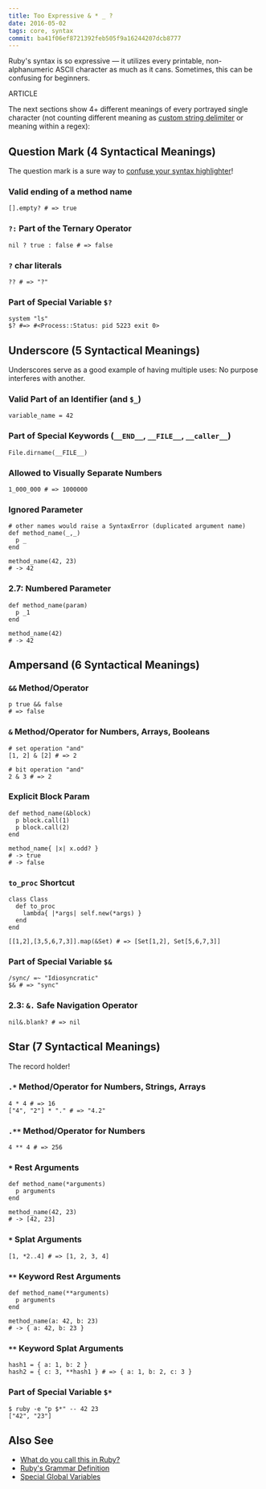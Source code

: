 ```yaml
---
title: Too Expressive & * _ ?
date: 2016-05-02
tags: core, syntax
commit: ba41f06ef8721392feb505f9a16244207dcb8777
---
```


Ruby's syntax is so expressive — it utilizes every printable, non-alphanumeric ASCII character as much as it cans. Sometimes, this can be confusing for beginners.

ARTICLE

The next sections show 4+ different meanings of every portrayed single character (not counting different meaning as [custom string delimiter](https://idiosyncratic-ruby.com/15-207-ways-to-rome.html) or meaning within a regex):

## Question Mark (4 Syntactical Meanings)

The question mark is a sure way to [confuse your syntax highlighter](https://idiosyncratic-ruby.com/1-test-highlights.html)!

### Valid ending of a method name

    [].empty? # => true

### `?:` Part of the Ternary Operator

    nil ? true : false # => false

### `?` char literals

    ?? # => "?"

### Part of Special Variable `$?`

    system "ls"
    $? #=> #<Process::Status: pid 5223 exit 0>

## Underscore (5 Syntactical Meanings)

Underscores serve as a good example of having multiple uses: No purpose interferes with another.

### Valid Part of an Identifier (and `$_`)

    variable_name = 42

### Part of Special Keywords (`__END__`, `__FILE__`, `__caller__`)

    File.dirname(__FILE__)

### Allowed to Visually Separate Numbers

    1_000_000 # => 1000000

### Ignored Parameter

    # other names would raise a SyntaxError (duplicated argument name)
    def method_name(_,_)
      p _
    end

    method_name(42, 23)
    # -> 42

### 2.7: Numbered Parameter

    def method_name(param)
      p _1
    end

    method_name(42)
    # -> 42

## Ampersand (6 Syntactical Meanings)

### `&&` Method/Operator

    p true && false
    # => false

### `&` Method/Operator for Numbers, Arrays, Booleans

    # set operation "and"
    [1, 2] & [2] # => 2

    # bit operation "and"
    2 & 3 # => 2

### Explicit Block Param

    def method_name(&block)
      p block.call(1)
      p block.call(2)
    end

    method_name{ |x| x.odd? }
    # -> true
    # -> false

### `to_proc` Shortcut

    class Class
      def to_proc
        lambda{ |*args| self.new(*args) }
      end
    end

    [[1,2],[3,5,6,7,3]].map(&Set) # => [Set[1,2], Set[5,6,7,3]]

### Part of Special Variable `$&`

    /sync/ =~ "Idiosyncratic"
    $& # => "sync"

### 2.3: `&.` Safe Navigation Operator

    nil&.blank? # => nil

## Star (7 Syntactical Meanings)

The record holder!

### `.*` Method/Operator for Numbers, Strings, Arrays

    4 * 4 # => 16
    ["4", "2"] * "." # => "4.2"

### `.**` Method/Operator for Numbers

    4 ** 4 # => 256

### `*` Rest Arguments

    def method_name(*arguments)
      p arguments
    end

    method_name(42, 23)
    # -> [42, 23]

### `*` Splat Arguments

    [1, *2..4] # => [1, 2, 3, 4]

### `**` Keyword Rest Arguments

    def method_name(**arguments)
      p arguments
    end

    method_name(a: 42, b: 23)
    # -> { a: 42, b: 23 }

### `**` Keyword Splat Arguments

    hash1 = { a: 1, b: 2 }
    hash2 = { c: 3, **hash1 } # => { a: 1, b: 2, c: 3 }

### Part of Special Variable `$*`

    $ ruby -e "p $*" -- 42 23
    ["42", "23"]

## Also See

* [What do you call this in Ruby?](https://github.com/JuanitoFatas/what-do-you-call-this-in-ruby)
* [Ruby's Grammar Definition](https://raw.githubusercontent.com/ruby/ruby/trunk/parse.y)
* [Special Global Variables](https://idiosyncratic-ruby.com/9-globalization.html)
